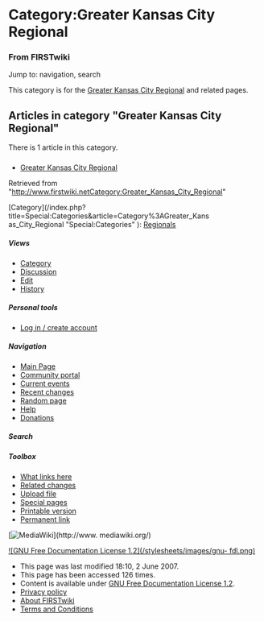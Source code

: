# Category:Greater Kansas City Regional

### From FIRSTwiki

Jump to: navigation, search

This category is for the [Greater Kansas City
Regional](Greater_Kansas_City_Regional "Greater Kansas City
Regional" ) and related pages.

  

## Articles in category "Greater Kansas City Regional"

There is 1 article in this category.

###

  * [Greater Kansas City Regional](Greater_Kansas_City_Regional "Greater Kansas City Regional" )

Retrieved from
"<http://www.firstwiki.netCategory:Greater_Kansas_City_Regional>"

[Category](/index.php?title=Special:Categories&article=Category%3AGreater_Kans
as_City_Regional "Special:Categories" ):
[Regionals](Category:Regionals "Category:Regionals" )

##### Views

  * [Category](Category:Greater_Kansas_City_Regional)
  * [Discussion](Category_talk:Greater_Kansas_City_Regional)
  * [Edit](/index.php?title=Category:Greater_Kansas_City_Regional&action=edit)
  * [History](/index.php?title=Category:Greater_Kansas_City_Regional&action=history)

##### Personal tools

  * [Log in / create account](/index.php?title=Special:Userlogin&returnto=Category:Greater_Kansas_City_Regional)

[](Main_Page "Main Page" )

##### Navigation

  * [Main Page](Main_Page)
  * [Community portal](FIRSTwiki:Community_portal)
  * [Current events](Current_events)
  * [Recent changes](Special:Recentchanges)
  * [Random page](Special:Random)
  * [Help](Help:Contents)
  * [Donations](FIRSTwiki:Site_support)

##### Search



##### Toolbox

  * [What links here](Special:Whatlinkshere/Category:Greater_Kansas_City_Regional)
  * [Related changes](Special:Recentchangeslinked/Category:Greater_Kansas_City_Regional)
  * [Upload file](Special:Upload)
  * [Special pages](Special:Specialpages)
  * [Printable version](/index.php?title=Category:Greater_Kansas_City_Regional&printable=yes)
  * [Permanent link](/index.php?title=Category:Greater_Kansas_City_Regional&oldid=61022)

[![MediaWiki](/skins/common/images/poweredby_mediawiki_88x31.png)](http://www.
mediawiki.org/)

[![GNU Free Documentation License 1.2](/stylesheets/images/gnu-
fdl.png)](http://www.gnu.org/copyleft/fdl.html)

  * This page was last modified 18:10, 2 June 2007.
  * This page has been accessed 126 times.
  * Content is available under [GNU Free Documentation License 1.2](http://www.gnu.org/copyleft/fdl.html "http://www.gnu.org/copyleft/fdl.html" ).
  * [Privacy policy](FIRSTwiki:Privacy_policy "FIRSTwiki:Privacy policy" )
  * [About FIRSTwiki](FIRSTwiki:About "FIRSTwiki:About" )
  * [Terms and Conditions](FIRSTwiki:Terms_and_conditions "FIRSTwiki:Terms and conditions" )

